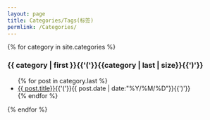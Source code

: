 ```yaml
---
layout: page
title: Categories/Tags(标签)
permlink: /Categories/
---
```


{% for category in site.categories %}
<h3>{{ category | first }}{{'('}}{{category | last | size}}{{')'}}</h3>
<ul class="arc-list">
    {% for post in category.last %}
        <li><a href="{{post.url}}">{{ post.title}}</a>{{'('}}{{ post.date | date:"%Y/%M/%D"}}{{')'}}</li>
    {% endfor %}
</ul>
{% endfor %}